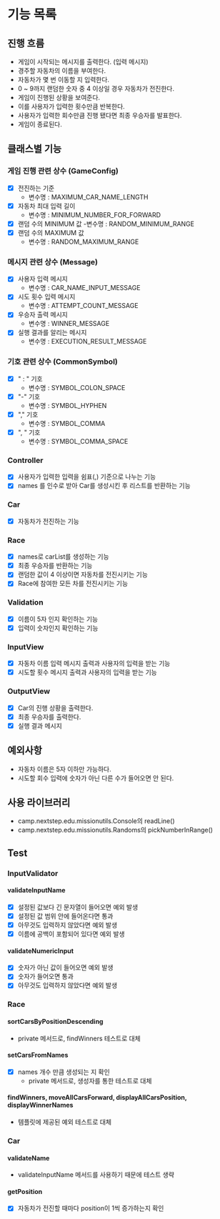 # 기능 목록

## 진행 흐름

- 게임이 시작되는 메시지를 출력한다. (입력 메시지)
- 경주할 자동차의 이름을 부여한다.
- 자동차가 몇 번 이동할 지 입력한다.
- 0 ~ 9까지 랜덤한 숫자 중 4 이상일 경우 자동차가 전진한다.
- 게임이 진행된 상황을 보여준다.
- 이를 사용자가 입력한 횟수만큼 반복한다.
- 사용자가 입력한 회수만큼 진행 됐다면 최종 우승자를 발표한다.
- 게임이 종료된다.

## 클래스별 기능

### 게임 진행 관련 상수 (GameConfig)

- [x] 전진하는 기준
    - 변수명 : MAXIMUM_CAR_NAME_LENGTH
- [x] 자동차 최대 입력 길이
    - 변수명 : MINIMUM_NUMBER_FOR_FORWARD
- [x] 랜덤 수의 MINIMUM 값
  -변수명 : RANDOM_MINIMUM_RANGE
- [x] 랜덤 수의 MAXIMUM 값
    - 변수명 : RANDOM_MAXIMUM_RANGE

### 메시지 관련 상수 (Message)

- [x] 사용자 입력 메시지
    - 변수명 : CAR_NAME_INPUT_MESSAGE
- [x] 시도 횟수 입력 메시지
    - 변수명 : ATTEMPT_COUNT_MESSAGE
- [x] 우승자 출력 메시지
    - 변수명 : WINNER_MESSAGE
- [x] 실행 결과를 알리는 메시지
    - 변수명 : EXECUTION_RESULT_MESSAGE

### 기호 관련 상수 (CommonSymbol)

- [x] " : " 기호
    - 변수명 : SYMBOL_COLON_SPACE
- [x] "-" 기호
    - 변수명 : SYMBOL_HYPHEN
- [x] "," 기호
    - 변수명 : SYMBOL_COMMA
- [x] ", " 기호
    - 변수명 : SYMBOL_COMMA_SPACE

### Controller

- [x] 사용자가 입력한 입력을 쉼표(,) 기준으로 나누는 기능
- [x] names 를 인수로 받아 Car를 생성시킨 후 리스트를 반환하는 기능

### Car

- [x] 자동차가 전진하는 기능

### Race

- [x] names로 carList를 생성하는 기능
- [x] 최종 우승자를 반환하는 기능
- [x] 랜덤한 값이 4 이상이면 자동차를 전진시키는 기능
- [x] Race에 참여한 모든 차를 전진시키는 기능

### Validation

- [x] 이름이 5자 인지 확인하는 기능
- [x] 입력이 숫자인지 확인하는 기능

### InputView

- [x] 자동차 이름 입력 메시지 출력과 사용자의 입력을 받는 기능
- [x] 시도할 횟수 메시지 출력과 사용자의 입력을 받는 기능

### OutputView

- [x] Car의 진행 상황을 출력한다.
- [x] 최종 우승자를 출력한다.
- [x] 실행 결과 메시지

## 예외사항

- 자동차 이름은 5자 이하만 가능하다.
- 시도할 회수 입력에 숫자가 아닌 다른 수가 들어오면 안 된다.

## 사용 라이브러리

- camp.nextstep.edu.missionutils.Console의 readLine()
- camp.nextstep.edu.missionutils.Randoms의 pickNumberInRange()

## Test

### InputValidator

#### validateInputName

- [x] 설정된 값보다 긴 문자열이 들어오면 예외 발생
- [x] 설정된 값 범위 안에 들어온다면 통과
- [x] 아무것도 입력하지 않았다면 예외 발생
- [x] 이름에 공백이 포함되어 있다면 예외 발생

#### validateNumericInput

- [x] 숫자가 아닌 값이 들어오면 예외 발생
- [x] 숫자가 들어오면 통과
- [x] 아무것도 입력하지 않았다면 예외 발생

### Race

#### sortCarsByPositionDescending

- private 메서드로, findWinners 테스트로 대체

#### setCarsFromNames

- [x] names 개수 만큼 생성되는 지 확인
    - private 메서드로, 생성자를 통한 테스트로 대체

#### findWinners, moveAllCarsForward, displayAllCarsPosition, displayWinnerNames

- 템플릿에 제공된 예외 테스트로 대체

### Car

#### validateName

- validateInputName 메서드를 사용하기 때문에 테스트 생략

#### getPosition

- [x] 자동차가 전진할 때마다 position이 1씩 증가하는지 확인
